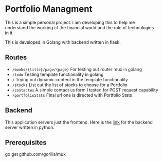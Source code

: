 # Portfolio Managment

This is a simple personal project.
I am developing this to help me understand the working of the financial world and the role of technologies in it.

This is developed in Golang with backend written in flask.

## Routes

- `/books/{title}/page/{page}` For testing out router mux in golang
- `/todo` Testing template functionality in golang
- `/` Trying out dynamic content in the template functionality
- `/stocks` List out the list of stocks to choose for a Portfolio
- `/contactus` A simple contact us form I tested for POST request capability
- `/portfolioStats` Final url one is directed with Portfolio Stats

## Backend

This application servers just the frontend. Here is the [link](https://github.com/aniarya82/portfolioAPI.git) for the backend server written in python.

## Prerequisites

go get github.com/gorilla/mux
